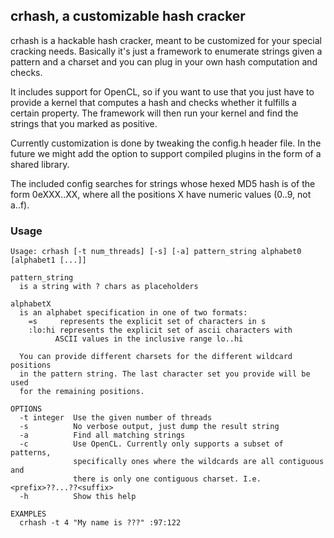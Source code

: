 ## crhash, a customizable hash cracker

crhash is a hackable hash cracker, meant to be customized for your special
cracking needs. Basically it's just a framework to enumerate strings given
a pattern and a charset and you can plug in your own hash computation and
checks.

It includes support for OpenCL, so if you want to use that you just have to
provide a kernel that computes a hash and checks whether it fulfills a certain
property. The framework will then run your kernel and find the strings that you
marked as positive.

Currently customization is done by tweaking the config.h header file. In the
future we might add the option to support compiled plugins in the form of
a shared library.

The included config searches for strings whose hexed MD5 hash is of the form
0eXXX..XX, where all the positions X have numeric values (0..9, not a..f).

### Usage

    Usage: crhash [-t num_threads] [-s] [-a] pattern_string alphabet0 [alphabet1 [...]]

    pattern_string
      is a string with ? chars as placeholders

    alphabetX
      is an alphabet specification in one of two formats:
        =s     represents the explicit set of characters in s
        :lo:hi represents the explicit set of ascii characters with
              ASCII values in the inclusive range lo..hi

      You can provide different charsets for the different wildcard positions
      in the pattern string. The last character set you provide will be used
      for the remaining positions.

    OPTIONS
      -t integer  Use the given number of threads
      -s          No verbose output, just dump the result string
      -a          Find all matching strings
      -c          Use OpenCL. Currently only supports a subset of patterns,
                  specifically ones where the wildcards are all contiguous and
                  there is only one contiguous charset. I.e. <prefix>??...??<suffix>
      -h          Show this help

    EXAMPLES
      crhash -t 4 "My name is ???" :97:122
